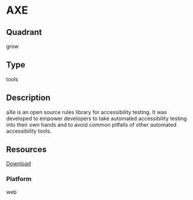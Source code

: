 # AXE

## Quadrant
grow

## Type
tools

## Description
aXe is an open source rules library for accessibility testing. It was developed to empower developers to take automated accessibility testing into their own hands and to avoid common pitfalls of other automated accessibility tools.

## Resources
[Download](https://www.deque.com/axe/)


### Platform
web
